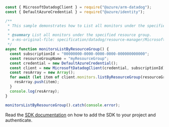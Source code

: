 ```javascript
const { MicrosoftDatadogClient } = require("@azure/arm-datadog");
const { DefaultAzureCredential } = require("@azure/identity");

/**
 * This sample demonstrates how to List all monitors under the specified resource group.
 *
 * @summary List all monitors under the specified resource group.
 * x-ms-original-file: specification/datadog/resource-manager/Microsoft.Datadog/stable/2021-03-01/examples/Monitors_ListByResourceGroup.json
 */
async function monitorsListByResourceGroup() {
  const subscriptionId = "00000000-0000-0000-0000-000000000000";
  const resourceGroupName = "myResourceGroup";
  const credential = new DefaultAzureCredential();
  const client = new MicrosoftDatadogClient(credential, subscriptionId);
  const resArray = new Array();
  for await (let item of client.monitors.listByResourceGroup(resourceGroupName)) {
    resArray.push(item);
  }
  console.log(resArray);
}

monitorsListByResourceGroup().catch(console.error);
```

Read the [SDK documentation](https://github.com/Azure/azure-sdk-for-js/blob/%40azure%2Farm-datadog_3.0.1/sdk/datadog/arm-datadog/README.md) on how to add the SDK to your project and authenticate.
